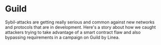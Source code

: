 # Guild
Sybil-attacks are getting really serious and common against new networks and protocols that are in development.  Here's a story about how we caught attackers trying to take advantage of a smart contract flaw and also bypassing requirements in a campaign on Guild by Linea.
